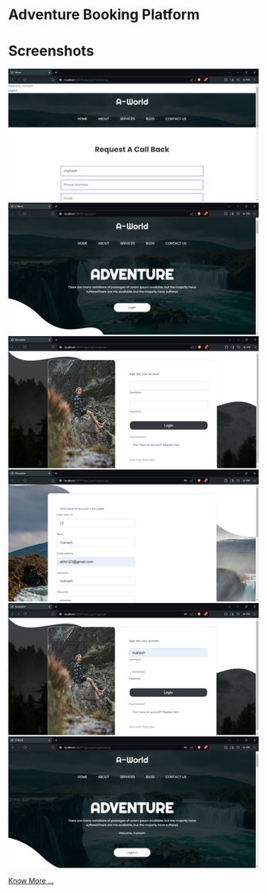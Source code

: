 # Adventure Booking Platform
# Screenshots

![](/Image/1.png)
![](/Image/2.png)
![](/Image/3.png)
![](/Image/4.png)
![](/Image/5.png)
![](/Image/6.png)

[Know More ... ](https://anujkshah2.github.io/See_My_Portfolio/)
